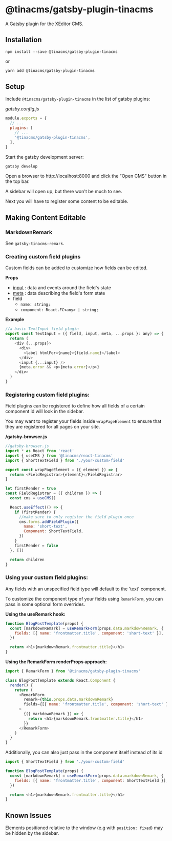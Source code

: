 # @tinacms/gatsby-plugin-tinacms

A Gatsby plugin for the XEditor CMS.

## Installation

```
npm install --save @tinacms/gatsby-plugin-tinacms
```

or

```sh
yarn add @tinacms/gatsby-plugin-tinacms
```

## Setup

Include `@tinacms/gatsby-plugin-tinacms` in the list of gatsby plugins:

_gatsby.config.js_

```javascript
module.exports = {
  // ...
  plugins: [
    // ...
    '@tinacms/gatsby-plugin-tinacms',
  ],
}
```

Start the gatsby development server:

```sh
gatsby develop
```

Open a browser to http://localhost:8000 and click the "Open CMS" button in the top bar.

A sidebar will open up, but there won't be much to see.

Next you will have to register some content to be editable.

## Making Content Editable

### MarkdownRemark

See `gatsby-tinacms-remark`.

### Creating custom field plugins

Custom fields can be added to customize how fields can be edited.

**Props**

- [input](https://github.com/final-form/react-final-form#inputname-string) : data and events around the field's state
- [meta](https://github.com/final-form/react-final-form#metaactive-boolean) : data describing the field's form state
- field
  - `name: string;`
  - `component: React.FC<any> | string;`

**Example**

```javascript
//a basic TextInput field plugin
export const TextInput = ({ field, input, meta, ...props }: any) => {
  return (
    <div {...props}>
      <div>
        <label htmlFor={name}>{field.name}</label>
      </div>
      <input {...input} />
      {meta.error && <p>{meta.error}</p>}
    </div>
  )
}
```

### Registering custom field plugins:

Field plugins can be registered to define how all fields of a certain component id will look in the sidebar.

You may want to register your fields inside `wrapPageElement` to ensure that they are registered for all pages on your site.

**/gatsby-browser.js**

```javascript
//gatsby-browser.js
import * as React from 'react'
import { useCMS } from '@tinacms/react-tinacms'
import { ShortTextField } from './your-custom-field'

export const wrapPageElement = ({ element }) => {
  return <FieldRegistrar>{element}</FieldRegistrar>
}

let firstRender = true
const FieldRegistrar = ({ children }) => {
  const cms = useCMS()

  React.useEffect(() => {
    if (firstRender) {
      //make sure to only register the field plugin once
      cms.forms.addFieldPlugin({
        name: 'short-text',
        Component: ShortTextField,
      })
    }
    firstRender = false
  }, [])

  return children
}
```

### Using your custom field plugins:

Any fields with an unspecified field type will default to the 'text' component.

To customize the component type of your fields using `RemarkForm`, you can pass in some optional form overrides.

**Using the useRemark hook:**

```javascript
function BlogPostTemplate(props) {
  const [markdownRemark] = useRemarkForm(props.data.markdownRemark, {
    fields: [{ name: 'frontmatter.title', component: 'short-text' }],
  })

  return <h1>{markdownRemark.frontmatter.title}</h1>
}
```

**Using the RemarkForm renderProps approach:**

```javascript
import { RemarkForm } from '@tinacms/gatsby-plugin-tinacms'

class BlogPostTemplate extends React.Component {
  render() {
    return (
      <RemarkForm
        remark={this.props.data.markdownRemark}
        fields={[{ name: 'frontmatter.title', component: 'short-text' }]}
      >
        {({ markdownRemark }) => {
          return <h1>{markdownRemark.frontmatter.title}</h1>
        }}
      </RemarkForm>
    )
  }
}
```

Additionally, you can also just pass in the component itself instead of its id

```javascript
import { ShortTextField } from './your-custom-field'

function BlogPostTemplate(props) {
  const [markdownRemark] = useRemarkForm(props.data.markdownRemark, {
    fields: [{ name: 'frontmatter.title', component: ShortTextField }],
  })

  return <h1>{markdownRemark.frontmatter.title}</h1>
}
```

## Known Issues

Elements positioned relative to the window (e.g with `position: fixed`) may be hidden by the sidebar.
